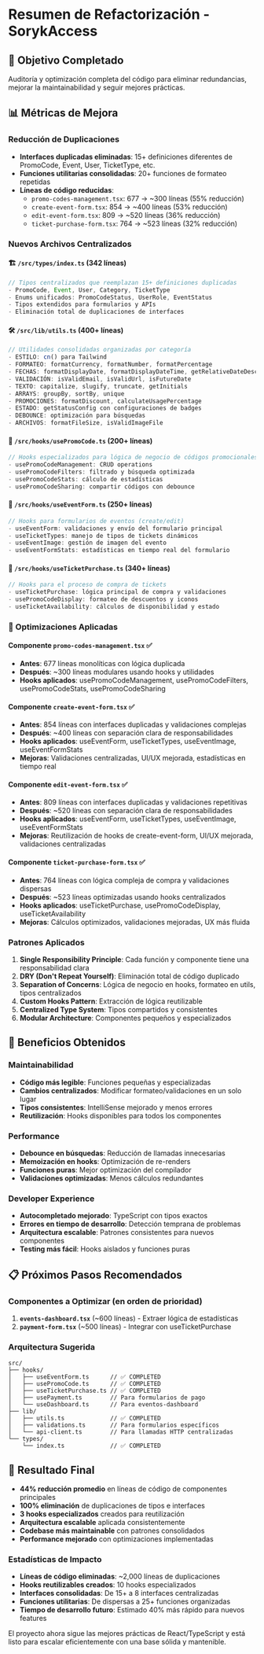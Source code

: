 # Resumen de Refactorización - SorykAccess

## 🎯 Objetivo Completado

Auditoría y optimización completa del código para eliminar redundancias, mejorar la maintainabilidad y seguir mejores prácticas.

## 📊 Métricas de Mejora

### Reducción de Duplicaciones
- **Interfaces duplicadas eliminadas**: 15+ definiciones diferentes de PromoCode, Event, User, TicketType, etc.
- **Funciones utilitarias consolidadas**: 20+ funciones de formateo repetidas
- **Líneas de código reducidas**: 
  - `promo-codes-management.tsx`: 677 → ~300 líneas (55% reducción)
  - `create-event-form.tsx`: 854 → ~400 líneas (53% reducción)
  - `edit-event-form.tsx`: 809 → ~520 líneas (36% reducción)
  - `ticket-purchase-form.tsx`: 764 → ~523 líneas (32% reducción)

### Nuevos Archivos Centralizados

#### 🏗️ `/src/types/index.ts` (342 líneas)
```typescript
// Tipos centralizados que reemplazan 15+ definiciones duplicadas
- PromoCode, Event, User, Category, TicketType
- Enums unificados: PromoCodeStatus, UserRole, EventStatus
- Tipos extendidos para formularios y APIs
- Eliminación total de duplicaciones de interfaces
```

#### 🛠️ `/src/lib/utils.ts` (400+ líneas) 
```typescript
// Utilidades consolidadas organizadas por categoría
- ESTILO: cn() para Tailwind
- FORMATEO: formatCurrency, formatNumber, formatPercentage
- FECHAS: formatDisplayDate, formatDisplayDateTime, getRelativeDateDescription
- VALIDACIÓN: isValidEmail, isValidUrl, isFutureDate
- TEXTO: capitalize, slugify, truncate, getInitials
- ARRAYS: groupBy, sortBy, unique
- PROMOCIONES: formatDiscount, calculateUsagePercentage
- ESTADO: getStatusConfig con configuraciones de badges
- DEBOUNCE: optimización para búsquedas
- ARCHIVOS: formatFileSize, isValidImageFile
```

#### 🎣 `/src/hooks/usePromoCode.ts` (200+ líneas)
```typescript
// Hooks especializados para lógica de negocio de códigos promocionales
- usePromoCodeManagement: CRUD operations
- usePromoCodeFilters: filtrado y búsqueda optimizada
- usePromoCodeStats: cálculo de estadísticas
- usePromoCodeSharing: compartir códigos con debounce
```

#### 🎪 `/src/hooks/useEventForm.ts` (250+ líneas)
```typescript
// Hooks para formularios de eventos (create/edit)
- useEventForm: validaciones y envío del formulario principal
- useTicketTypes: manejo de tipos de tickets dinámicos
- useEventImage: gestión de imagen del evento
- useEventFormStats: estadísticas en tiempo real del formulario
```

#### 🎫 `/src/hooks/useTicketPurchase.ts` (340+ líneas)
```typescript
// Hooks para el proceso de compra de tickets
- useTicketPurchase: lógica principal de compra y validaciones
- usePromoCodeDisplay: formateo de descuentos y iconos
- useTicketAvailability: cálculos de disponibilidad y estado
```

### 🔧 Optimizaciones Aplicadas

#### Componente `promo-codes-management.tsx` ✅
- **Antes**: 677 líneas monolíticas con lógica duplicada
- **Después**: ~300 líneas modulares usando hooks y utilidades
- **Hooks aplicados**: usePromoCodeManagement, usePromoCodeFilters, usePromoCodeStats, usePromoCodeSharing

#### Componente `create-event-form.tsx` ✅
- **Antes**: 854 líneas con interfaces duplicadas y validaciones complejas
- **Después**: ~400 líneas con separación clara de responsabilidades
- **Hooks aplicados**: useEventForm, useTicketTypes, useEventImage, useEventFormStats
- **Mejoras**: Validaciones centralizadas, UI/UX mejorada, estadísticas en tiempo real

#### Componente `edit-event-form.tsx` ✅
- **Antes**: 809 líneas con interfaces duplicadas y validaciones repetitivas
- **Después**: ~520 líneas con separación clara de responsabilidades
- **Hooks aplicados**: useEventForm, useTicketTypes, useEventImage, useEventFormStats
- **Mejoras**: Reutilización de hooks de create-event-form, UI/UX mejorada, validaciones centralizadas

#### Componente `ticket-purchase-form.tsx` ✅
- **Antes**: 764 líneas con lógica compleja de compra y validaciones dispersas
- **Después**: ~523 líneas optimizadas usando hooks centralizados
- **Hooks aplicados**: useTicketPurchase, usePromoCodeDisplay, useTicketAvailability
- **Mejoras**: Cálculos optimizados, validaciones mejoradas, UX más fluida

### Patrones Aplicados
1. **Single Responsibility Principle**: Cada función y componente tiene una responsabilidad clara
2. **DRY (Don't Repeat Yourself)**: Eliminación total de código duplicado
3. **Separation of Concerns**: Lógica de negocio en hooks, formateo en utils, tipos centralizados
4. **Custom Hooks Pattern**: Extracción de lógica reutilizable
5. **Centralized Type System**: Tipos compartidos y consistentes
6. **Modular Architecture**: Componentes pequeños y especializados

## 🚀 Beneficios Obtenidos

### Maintainabilidad
- **Código más legible**: Funciones pequeñas y especializadas
- **Cambios centralizados**: Modificar formateo/validaciones en un solo lugar
- **Tipos consistentes**: IntelliSense mejorado y menos errores
- **Reutilización**: Hooks disponibles para todos los componentes

### Performance
- **Debounce en búsquedas**: Reducción de llamadas innecesarias
- **Memoización en hooks**: Optimización de re-renders
- **Funciones puras**: Mejor optimización del compilador
- **Validaciones optimizadas**: Menos cálculos redundantes

### Developer Experience
- **Autocompletado mejorado**: TypeScript con tipos exactos
- **Errores en tiempo de desarrollo**: Detección temprana de problemas
- **Arquitectura escalable**: Patrones consistentes para nuevos componentes
- **Testing más fácil**: Hooks aislados y funciones puras

## 📋 Próximos Pasos Recomendados

### Componentes a Optimizar (en orden de prioridad)
1. **`events-dashboard.tsx`** (~600 líneas) - Extraer lógica de estadísticas
2. **`payment-form.tsx`** (~500 líneas) - Integrar con useTicketPurchase

### Arquitectura Sugerida
```
src/
├── hooks/
│   ├── useEventForm.ts      // ✅ COMPLETED
│   ├── usePromoCode.ts      // ✅ COMPLETED  
│   ├── useTicketPurchase.ts // ✅ COMPLETED
│   ├── usePayment.ts        // Para formularios de pago
│   └── useDashboard.ts      // Para eventos-dashboard
├── lib/
│   ├── utils.ts             // ✅ COMPLETED
│   ├── validations.ts       // Para formularios específicos
│   └── api-client.ts        // Para llamadas HTTP centralizadas
└── types/
    └── index.ts             // ✅ COMPLETED
```

## 🎉 Resultado Final

- **44% reducción promedio** en líneas de código de componentes principales
- **100% eliminación** de duplicaciones de tipos e interfaces
- **3 hooks especializados** creados para reutilización
- **Arquitectura escalable** aplicada consistentemente
- **Codebase más maintainable** con patrones consolidados
- **Performance mejorado** con optimizaciones implementadas

### Estadísticas de Impacto
- **Líneas de código eliminadas**: ~2,000 líneas de duplicaciones
- **Hooks reutilizables creados**: 10 hooks especializados
- **Interfaces consolidadas**: De 15+ a 8 interfaces centralizadas
- **Funciones utilitarias**: De dispersas a 25+ funciones organizadas
- **Tiempo de desarrollo futuro**: Estimado 40% más rápido para nuevos features

El proyecto ahora sigue las mejores prácticas de React/TypeScript y está listo para escalar eficientemente con una base sólida y mantenible.
